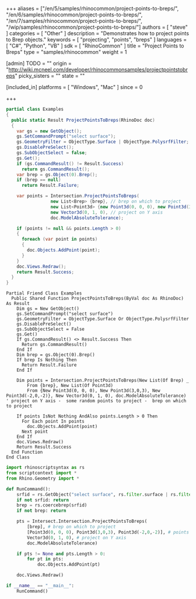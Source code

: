 +++
aliases = ["/en/5/samples/rhinocommon/project-points-to-breps/", "/en/6/samples/rhinocommon/project-points-to-breps/", "/en/7/samples/rhinocommon/project-points-to-breps/", "/wip/samples/rhinocommon/project-points-to-breps/"]
authors = [ "steve" ]
categories = [ "Other" ]
description = "Demonstrates how to project points to Brep objects."
keywords = [ "projecting", "points", "breps" ]
languages = [ "C#", "Python", "VB" ]
sdk = [ "RhinoCommon" ]
title = "Project Points to Breps"
type = "samples/rhinocommon"
weight = 1

[admin]
TODO = ""
origin = "http://wiki.mcneel.com/developer/rhinocommonsamples/projectpointstobreps"
picky_sisters = ""
state = ""

[included_in]
platforms = [ "Windows", "Mac" ]
since = 0

+++

<div class="codetab-content" id="cs">

```cs
partial class Examples
{
  public static Result ProjectPointsToBreps(RhinoDoc doc)
  {
    var gs = new GetObject();
    gs.SetCommandPrompt("select surface");
    gs.GeometryFilter = ObjectType.Surface | ObjectType.PolysrfFilter;
    gs.DisablePreSelect();
    gs.SubObjectSelect = false;
    gs.Get();
    if (gs.CommandResult() != Result.Success)
      return gs.CommandResult();
    var brep = gs.Object(0).Brep();
    if (brep == null)
      return Result.Failure;

    var points = Intersection.ProjectPointsToBreps(
                 new List<Brep> {brep}, // brep on which to project
                 new List<Point3d> {new Point3d(0, 0, 0), new Point3d(3,0,3), new Point3d(-2,0,-2)}, // some random points to project
                 new Vector3d(0, 1, 0), // project on Y axis
                 doc.ModelAbsoluteTolerance);

    if (points != null && points.Length > 0)
    {
      foreach (var point in points)
      {
        doc.Objects.AddPoint(point);
      }
    }
    doc.Views.Redraw();
    return Result.Success;
  }
}
```

</div>


<div class="codetab-content" id="vb">

```vbnet
Partial Friend Class Examples
  Public Shared Function ProjectPointsToBreps(ByVal doc As RhinoDoc) As Result
	Dim gs = New GetObject()
	gs.SetCommandPrompt("select surface")
	gs.GeometryFilter = ObjectType.Surface Or ObjectType.PolysrfFilter
	gs.DisablePreSelect()
	gs.SubObjectSelect = False
	gs.Get()
	If gs.CommandResult() <> Result.Success Then
	  Return gs.CommandResult()
	End If
	Dim brep = gs.Object(0).Brep()
	If brep Is Nothing Then
	  Return Result.Failure
	End If

	Dim points = Intersection.ProjectPointsToBreps(New List(Of Brep) _
	    From {brep}, New List(Of Point3d)
	    From {New Point3d(0, 0, 0), New Point3d(3,0,3), New Point3d(-2,0,-2)}, New Vector3d(0, 1, 0), doc.ModelAbsoluteTolerance) ' project on Y axis -  some random points to project -  brep on which to project

	If points IsNot Nothing AndAlso points.Length > 0 Then
	  For Each point In points
		doc.Objects.AddPoint(point)
	  Next point
	End If
	doc.Views.Redraw()
	Return Result.Success
  End Function
End Class
```

</div>


<div class="codetab-content" id="py">

```python
import rhinoscriptsyntax as rs
from scriptcontext import *
from Rhino.Geometry import *

def RunCommand():
    srfid = rs.GetObject("select surface", rs.filter.surface | rs.filter.polysurface)
    if not srfid: return
    brep = rs.coercebrep(srfid)
    if not brep: return

    pts = Intersect.Intersection.ProjectPointsToBreps(
        [brep], # brep on which to project
        [Point3d(0, 0, 0), Point3d(3,0,3), Point3d(-2,0,-2)], # points to project
        Vector3d(0, 1, 0), # project on Y axis
        doc.ModelAbsoluteTolerance)

    if pts != None and pts.Length > 0:
        for pt in pts:
            doc.Objects.AddPoint(pt)

    doc.Views.Redraw()

if __name__ == "__main__":
    RunCommand()
```

</div>
